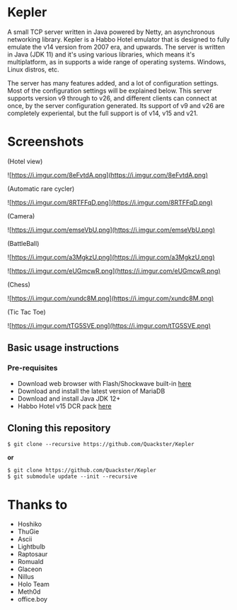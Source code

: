 # Kepler

A small TCP server written in Java powered by Netty, an asynchronous networking library. Kepler is a Habbo Hotel emulator that is designed to fully emulate the v14 version from 2007 era, and upwards. The server is written in Java (JDK 11) and it's using various libraries, which means it's multiplatform, as in supports a wide range of operating systems. Windows, Linux distros, etc.

The server has many features added, and a lot of configuration settings. Most of the configuration settings will be explained below. This server supports version v9 through to v26, and different clients can connect at once, by the server configuration generated. Its support of v9 and v26 are completely experiental, but the full support is of v14, v15 and v21.

# Screenshots

(Hotel view)

![https://i.imgur.com/8eFvtdA.png](https://i.imgur.com/8eFvtdA.png)

(Automatic rare cycler)

![https://i.imgur.com/8RTFFqD.png](https://i.imgur.com/8RTFFqD.png)

(Camera)

![https://i.imgur.com/emseVbU.png](https://i.imgur.com/emseVbU.png)

(BattleBall)

![https://i.imgur.com/a3MgkzU.png](https://i.imgur.com/a3MgkzU.png)

![https://i.imgur.com/eUGmcwR.png](https://i.imgur.com/eUGmcwR.png)

(Chess)

![https://i.imgur.com/xundc8M.png](https://i.imgur.com/xundc8M.png)

(Tic Tac Toe)

![https://i.imgur.com/tTG5SVE.png](https://i.imgur.com/tTG5SVE.png)

## Basic usage instructions

### Pre-requisites

- Download web browser with Flash/Shockwave built-in [here](http://forum.ragezone.com/f353/portable-browser-flash-shockwave-basilisk-1192727/)
- Download and install the latest version of MariaDB
- Download and install Java JDK 12+
- Habbo Hotel v15 DCR pack [here](https://web.archive.org/web/20220724030154/https://raw.githubusercontent.com/Quackster/Kepler/master/tools/Quackster_v14.zip)

## Cloning this repository

```
$ git clone --recursive https://github.com/Quackster/Kepler
```

**or**

```
$ git clone https://github.com/Quackster/Kepler
$ git submodule update --init --recursive
```

# Thanks to

* Hoshiko
* ThuGie
* Ascii
* Lightbulb
* Raptosaur
* Romuald
* Glaceon
* Nillus
* Holo Team
* Meth0d
* office.boy
